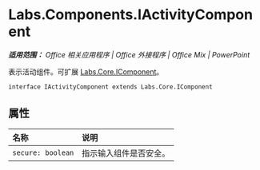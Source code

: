 ﻿
# Labs.Components.IActivityComponent

 _**适用范围：** Office 相关应用程序 | Office 外接程序 | Office Mix | PowerPoint_

表示活动组件。可扩展 [Labs.Core.IComponent](../../reference/office-mix/labs.core.icomponent.md)。

```
interface IActivityComponent extends Labs.Core.IComponent
```


## 属性


|名称|说明|
|:-----|:-----|
| `secure: boolean`|指示输入组件是否安全。|

